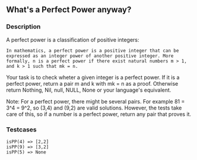 ## What's a Perfect Power anyway?

### Description

A perfect power is a classification of positive integers:

    In mathematics, a perfect power is a positive integer that can be expressed as an integer power of another positive integer. More formally, n is a perfect power if there exist natural numbers m > 1, and k > 1 such that mk = n.

Your task is to check wheter a given integer is a perfect power. If it is a perfect power, return a pair m and k with mk = n as a proof. Otherwise return Nothing, Nil, null, NULL, None or your language's equivalent.

Note: For a perfect power, there might be several pairs. For example 81 = 3^4 = 9^2, so (3,4) and (9,2) are valid solutions. However, the tests take care of this, so if a number is a perfect power, return any pair that proves it.

### Testcases

    isPP(4) => [2,2]
    isPP(9) => [3,2]
    isPP(5) => None